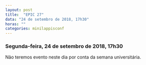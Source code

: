 ```yaml
---
layout: post
title:  "EPIC 27"
data: "24 de setembro de 2018, 17h30"
horas: ""
categories: minilappisconf
---
```


### Segunda-feira, 24 de setembro de 2018, 17h30

Não teremos evento neste dia por conta da semana universitária.